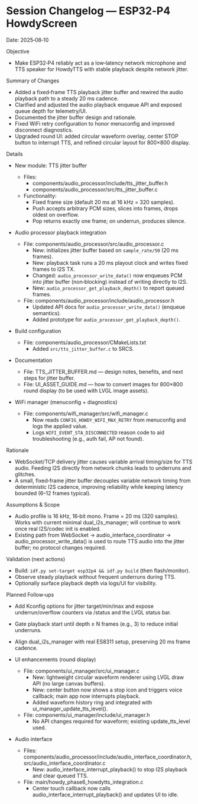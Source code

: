 # Session Changelog — ESP32‑P4 HowdyScreen

Date: 2025‑08‑10

Objective
- Make ESP32‑P4 reliably act as a low‑latency network microphone and TTS speaker for HowdyTTS with stable playback despite network jitter.

Summary of Changes
- Added a fixed‑frame TTS playback jitter buffer and rewired the audio playback path to a steady 20 ms cadence.
- Clarified and adjusted the audio playback enqueue API and exposed queue depth for telemetry/UI.
- Documented the jitter buffer design and rationale.
- Fixed WiFi retry configuration to honor menuconfig and improved disconnect diagnostics.
- Upgraded round UI: added circular waveform overlay, center STOP button to interrupt TTS, and refined circular layout for 800×800 display.

Details
- New module: TTS jitter buffer
  - Files:
    - components/audio_processor/include/tts_jitter_buffer.h
    - components/audio_processor/src/tts_jitter_buffer.c
  - Functionality:
    - Fixed frame size (default 20 ms at 16 kHz = 320 samples).
    - Push accepts arbitrary PCM sizes, slices into frames, drops oldest on overflow.
    - Pop returns exactly one frame; on underrun, produces silence.

- Audio processor playback integration
  - File: components/audio_processor/src/audio_processor.c
    - New: initializes jitter buffer based on `sample_rate/50` (20 ms frames).
    - New: playback task runs a 20 ms playout clock and writes fixed frames to I2S TX.
    - Changed: `audio_processor_write_data()` now enqueues PCM into jitter buffer (non‑blocking) instead of writing directly to I2S.
    - New: `audio_processor_get_playback_depth()` to report queued frames.
  - File: components/audio_processor/include/audio_processor.h
    - Updated API docs for `audio_processor_write_data()` (enqueue semantics).
    - Added prototype for `audio_processor_get_playback_depth()`.

- Build configuration
  - File: components/audio_processor/CMakeLists.txt
    - Added `src/tts_jitter_buffer.c` to SRCS.

- Documentation
  - File: TTS_JITTER_BUFFER.md — design notes, benefits, and next steps for jitter buffer.
  - File: UI_ASSET_GUIDE.md — how to convert images for 800×800 round display (to be used with LVGL image assets).

- WiFi manager (menuconfig + diagnostics)
  - File: components/wifi_manager/src/wifi_manager.c
    - Now reads `CONFIG_HOWDY_WIFI_MAX_RETRY` from menuconfig and logs the applied value.
    - Logs `WIFI_EVENT_STA_DISCONNECTED` reason code to aid troubleshooting (e.g., auth fail, AP not found).

Rationale
- WebSocket/TCP delivery jitter causes variable arrival timing/size for TTS audio. Feeding I2S directly from network chunks leads to underruns and glitches.
- A small, fixed‑frame jitter buffer decouples variable network timing from deterministic I2S cadence, improving reliability while keeping latency bounded (6–12 frames typical).

Assumptions & Scope
- Audio profile is 16 kHz, 16‑bit mono. Frame = 20 ms (320 samples). Works with current minimal dual_i2s_manager; will continue to work once real I2S/codec init is enabled.
- Existing path from WebSocket → audio_interface_coordinator → audio_processor_write_data() is used to route TTS audio into the jitter buffer; no protocol changes required.

Validation (next actions)
- Build: `idf.py set-target esp32p4 && idf.py build` (then flash/monitor).
- Observe steady playback without frequent underruns during TTS.
- Optionally surface playback depth via logs/UI for visibility.

Planned Follow‑ups
- Add Kconfig options for jitter target/min/max and expose underrun/overflow counters via /status and the LVGL status bar.
- Gate playback start until depth ≥ N frames (e.g., 3) to reduce initial underruns.
- Align dual_i2s_manager with real ES8311 setup, preserving 20 ms frame cadence.
- UI enhancements (round display)
  - File: components/ui_manager/src/ui_manager.c
    - New: lightweight circular waveform renderer using LVGL draw API (no large canvas buffers).
    - New: center button now shows a stop icon and triggers voice callback; main app now interrupts playback.
    - Added waveform history ring and integrated with ui_manager_update_tts_level().
  - File: components/ui_manager/include/ui_manager.h
    - No API changes required for waveform; existing update_tts_level used.

- Audio interface
  - Files: components/audio_processor/include/audio_interface_coordinator.h, src/audio_interface_coordinator.c
    - New: audio_interface_interrupt_playback() to stop I2S playback and clear queued TTS.
  - File: main/howdy_phase6_howdytts_integration.c
    - Center touch callback now calls audio_interface_interrupt_playback() and updates UI to idle.
